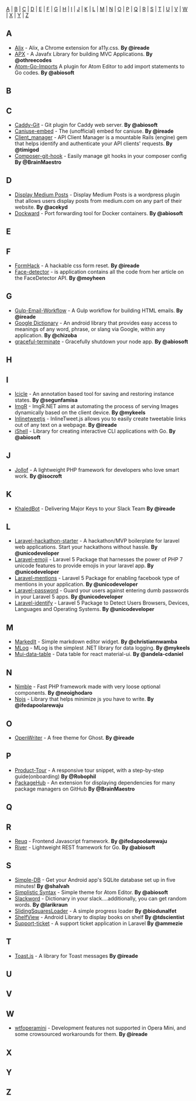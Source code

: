 [A](#A) | [B](#B) | [C](#C) | [D](#D) | [E](#E) | [F](#F) | [G](#G) | [H](#H) | [I](#I) | [J](#J) | [K](#K) | [L](#L) | [M](#M) | [N](#N) | [O](#O) | [P](#P) | [Q](#Q) | [R](#R) | [S](#S) | [T](#T) | [U](#U) | [V](#V) | [W](#W) | [X](#X) | [Y](#Y) | [Z](#Z)


## <a name="A"> </a>A

* [Alix](https://github.com/ireade/alix) - Alix, a Chrome extension for a11y.css. **By @ireade**
* [APX](https://github.com/othreecodes/APX) - A Javafx Library for building MVC Applications. **By @othreecodes**
* [Atom-Go-Imports](https://atom.io/packages/go-imports) A plugin for Atom Editor to add import statements to Go codes. **By @abiosoft**


## <a name="B"> </a>B

## <a name="C"> </a>C

* [Caddy-Git](https://github.com/abiosoft/caddy-git) - Git plugin for Caddy web server. **By @abiosoft**
* [Caniuse-embed](https://github.com/ireade/caniuse-embed) - The (unofficial) embed for caniuse. **By @ireade**
* [Client_manager](https://github.com/timigod/client_manager) - API Client Manager is a mountable Rails (engine) gem that helps identify and authenticate your API clients' requests. **By @timigod**
* [Composer-git-hook](https://github.com/BrainMaestro/composer-git-hooks) - Easily manage git hooks in your composer config **By @BrainMaestro**

## <a name="D"> </a>D

* [Display Medium Posts](https://github.com/acekyd/display-medium-posts) - Display Medium Posts is a wordpress plugin that allows users display posts from medium.com on any part of their website. **By @acekyd**
* [Dockward](https://github.com/abiosoft/dockward) - Port forwarding tool for Docker containers. **By @abiosoft**


## <a name="E"> </a>E

## <a name="F"> </a>F

* [FormHack](https://github.com/ireade/formhack) - A hackable css form reset. **By @ireade**
* [Face-detector](https://github.com/moyheen/face-detector) - is application contains all the code from her article on the FaceDetector API. **By @moyheen**

## <a name="G"> </a>G

* [Gulp-Email-Workflow](https://github.com/ireade/gulp-email-workflow) - A Gulp workflow for building HTML emails. **By @ireade**
* [Google Dictionary](https://github.com/chizoba/google-dictionary) - An android library that provides easy access to meanings of any word, phrase, or slang via Google, within any application. **By @chizoba**
* [graceful-terminate](https://github.com/abiosoft/node-graceful) - Gracefully shutdown your node app. **By @abiosoft**

## <a name="H"> </a>H

## <a name="I"> </a>I

* [Icicle](https://github.com/segunfamisa/icicle) - An annotation based tool for saving and restoring instance states. **By @segunfamisa**
* [ImgR](https://github.com/mykeels/ImgR) - ImgR.NET aims at automating the process of serving Images dynamically based on the client device. **By @mykeels**
* [Inlinetweetjs](https://github.com/ireade/inlinetweetjs) - InlineTweet.js allows you to easily create tweetable links out of any text on a webpage. **By @ireade**
* [iShell](https://github.com/abiosoft/ishell) - Library for creating interactive CLI applications with Go. **By @abiosoft**


## <a name="J"> </a>J

* [Jollof](https://github.com/isocroft/Jollof) - A lightweight PHP framework for developers who love smart work. **By @isocroft**


## <a name="K"> </a>K

* [KhaledBot](https://github.com/ireade/khaledbot) - Delivering Major Keys to your Slack Team  **By @ireade**

## <a name="L"> </a>L

* [Laravel-hackathon-starter](https://github.com/unicodeveloper/laravel-hackathon-starter) - A hackathon/MVP boilerplate for laravel web applications. Start your hackathons without hassle.  **By @unicodeveloper**
* [Laravel-emoji](https://github.com/unicodeveloper/laravel-emoji) - Laravel 5 Package that harnesses the power of PHP 7 unicode features to provide emojis in your laravel app.  **By @unicodeveloper**
* [Laravel-mentions](https://github.com/unicodeveloper/laravel-mentions) - Laravel 5 Package for enabling facebook type of mentions in your application.  **By @unicodeveloper**
* [Laravel-password](https://github.com/unicodeveloper/laravel-password) - Guard your users against entering dumb passwords in your Laravel 5 apps.  **By @unicodeveloper**
* [Laravel-identify](https://github.com/unicodeveloper/laravel-identify) - Laravel 5 Package to Detect Users Browsers, Devices, Languages and Operating Systems.  **By @unicodeveloper**


## <a name="M"> </a>M

* [MarkedIt](https://github.com/christiannwamba/markedit) - Simple markdown editor widget. **By @christiannwamba**
* [MLog](https://github.com/mykeels/MLog) - MLog is the simplest .NET library for data logging. **By @mykeels**
* [Mui-data-table](https://github.com/andela-cdaniel/mui-data-table) - Data table for react material-ui. **By @andela-cdaniel**


## <a name="N"> </a>N

* [Nimble](https://github.com/neoighodaro/nimble) - Fast PHP framework made with very loose optional components. **By @neoighodaro**
* [Nojs](https://github.com/ifedapoolarewaju/nojs) - Library that helps minimize js you have to write. **By @ifedapoolarewaju**

## <a name="O"> </a>O

* [OpenWriter](https://github.com/ireade/openwriter) - A free theme for Ghost. **By @ireade**

## <a name="P"> </a>P

* [Product-Tour](https://github.com/Robophil/Product-Tour) - A responsive tour snippet, with a step-by-step guide(onboarding) **By @Robophil**
* [PackageHub](https://github.com/BrainMaestro/packagehub) - An extension for displaying dependencies for many package managers on GitHub **By @BrainMaestro**


## <a name="Q"> </a>Q

## <a name="R"> </a>R

* [Reuq](https://github.com/ifedapoolarewaju/reuq) - Frontend Javascript framework. **By @ifedapoolarewaju**
* [River](https://github.com/abiosoft/river) - Lightweight REST framework for Go. **By @abiosoft**


## <a name="S"> </a>S

* [Simple-DB](https://github.com/shalvah/simple-db) - Get your Android app's SQLite database set up in five minutes! **By @shalvah**
* [Simplistic Syntax](https://atom.io/themes/simplistic-syntax) - Simple theme for Atom Editor. **By @abiosoft**
* [Slackword](https://github.com/larikraun/slackword) - Dictionary in your slack....additionally, you can get random words. **By @larikraun**
* [SlidingSquaresLoader](https://github.com/biodunalfet/SlidingSquaresLoader) - A simple progress loader **By @biodunalfet**
* [ShelfView](https://github.com/tdscientist/ShelfView) - Android Library to display books on shelf **By @tdscientist**
* [Support-ticket](https://github.com/ammezie/support-ticket) - A support ticket application in Laravel **By @ammezie**



## <a name="T"> </a>T

* [Toast.js](https://github.com/ireade/Toast.js) - A library for Toast messages  **By @ireade**

## <a name="U"> </a>U

## <a name="V"> </a>V

## <a name="W"> </a>W

* [wtfoperamini](https://github.com/ireade/wtfoperamini) - Development features not supported in Opera Mini, and some crowsourced workarounds for them. **By @ireade**

## <a name="X"> </a>X

## <a name="Y"> </a>Y

## <a name="Z"> </a>Z
